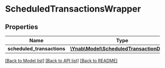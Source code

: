 # ScheduledTransactionsWrapper

## Properties
Name | Type | Description | Notes
------------ | ------------- | ------------- | -------------
**scheduled_transactions** | [**\Ynab\Model\ScheduledTransactionDetail[]**](ScheduledTransactionDetail.md) |  | 

[[Back to Model list]](../README.md#documentation-for-models) [[Back to API list]](../README.md#documentation-for-api-endpoints) [[Back to README]](../README.md)


